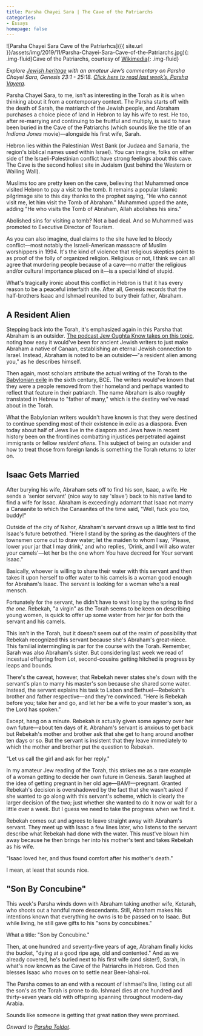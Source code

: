 ```yaml
---
title: Parsha Chayei Sara | The Cave of the Patriarchs
categories:
- Essays
homepage: false
---
```


![Parsha Chayei Sara Cave of the Patriarhcs]({{ site.url }}/assets/img/2019/11/Parsha-Chayei-Sara-Cave-of-the-Patriarchs.jpg){: .img-fluid}Cave of the Patriarchs, courtesy of [Wikimedia](https://commons.wikimedia.org/wiki/File:Hebron_Cave_of_the_Patriarchs.jpg){: .img-fluid}

_Explore [Jewish heritage](https://withoutapath.com/jewish-heritage/) with an amateur Jew’s commentary on Parsha Chayei Sara, Genesis 23:1 - 25:18. [Click here to read last week’s, Parsha Vayera](https://withoutapath.com/parsha-vayera/)._

Parsha Chayei Sara, to me, isn't as interesting in the Torah as it is when thinking about it from a contemporary context. The Parsha starts off with the death of Sarah, the matriarch of the Jewish people, and Abraham purchases a choice piece of land in Hebron to lay his wife to rest. He too, after re-marrying and continuing to be fruitful and multiply, is said to have been buried in the Cave of the Patriarchs (which sounds like the title of an _Indiana Jones_ movie)––alongside his first wife, Sarah.

Hebron lies within the Palestinian West Bank (or Judaea and Samaria, the region's biblical names used within Israel). You can imagine, folks on either side of the Israeli-Palestinian conflict have strong feelings about this cave. The Cave is the second holiest site in Judaism (just behind the Western or Wailing Wall). 

<!-- more -->

Muslims too are pretty keen on the cave, believing that Muhammed once visited Hebron to pay a visit to the tomb. It remains a popular Islamic pilgrimage site to this day thanks to the prophet saying, "He who cannot visit me, let him visit the Tomb of Abraham." Muhammed upped the ante, adding "He who visits the Tomb of Abraham, Allah abolishes his sins."

Abolished sins for visiting a tomb? Not a bad deal. And so Muhammed was promoted to Executive Director of Tourism.

As you can also imagine, dual claims to the site have led to bloody conflict––most notably the Israeli-American massacre of Muslim worshippers in 1994. It's the kind of violence that religious skeptics point to as proof of the folly of organized religion. Religious or not, I think we can all agree that murdering people because of a cave––no matter the religious and/or cultural importance placed on it––is a special kind of stupid.

What's tragically ironic about this conflict in Hebron is that it has every reason to be a peaceful interfaith site. After all, Genesis records that the half-brothers Isaac and Ishmael reunited to bury their father, Abraham. 

## A Resident Alien

Stepping back into the Torah, it's emphasized again in this Parsha that Abraham is an outsider. [The podcast Jew Oughta Know takes on this topic](https://jewoughtaknow.com/s01e14-the-death-of-sarah-and-abraham), noting how easy it would've been for ancient Jewish writers to just make Abraham a native of Canaan, establishing an eternal Jewish connection to Israel. Instead, Abraham is noted to be an outsider––"a resident alien among you," as he describes himself.

Then again, most scholars attribute the actual writing of the Torah to the [Babylonian exile](https://www.myjewishlearning.com/article/babylonian-exile/) in the sixth century, BCE. The writers would've known that they were a people removed from their homeland and perhaps wanted to reflect that feature in their patriarch. The name Abraham is also roughly translated in Hebrew to "father of many," which is the destiny we've read about in the Torah.

What the Babylonian writers wouldn't have known is that they were destined to continue spending most of their existence in exile as a diaspora. Even today about half of Jews live in the diaspora and Jews have in recent history been on the frontlines combatting injustices perpetrated against immigrants or fellow _resident aliens_. This subject of being an outsider and how to treat those from foreign lands is something the Torah returns to later on.

## Isaac Gets Married

After burying his wife, Abraham sets off to find his son, Isaac, a wife. He sends a 'senior servant' (nice way to say 'slave') back to his native land to find a wife for Issac. Abraham is exceedingly adamant that Isaac not marry a Canaanite to which the Canaanites of the time said, "Well, fuck you too, buddy!"

Outside of the city of Nahor, Abraham's servant draws up a little test to find Isaac's future betrothed. "Here I stand by the spring as the daughters of the townsmen come out to draw water; let the maiden to whom I say, 'Please, lower your jar that I may drink,' and who replies, 'Drink, and I will also water your camels'––let her be the one whom You have decreed for Your servant Isaac."

Basically, whoever is willing to share their water with this servant and then takes it upon herself to offer water to his camels is a woman good enough for Abraham's Isaac. The servant is looking for a woman who's a real mensch.

Fortunately for the servant, he didn't have to wait long by the spring to find _the one_. Rebekah, "a virgin" as the Torah seems to be keen on describing young women, is quick to offer up some water from her jar for both the servant and his camels.

This isn't in the Torah, but it doesn't seem out of the realm of possibility that Rebekah recognized this servant because she's Abraham's great-niece. This familial intermingling is par for the course with the Torah. Remember, Sarah was also Abraham's sister. But considering last week we read of incestual offspring from Lot, second-cousins getting hitched is progress by leaps and bounds.

There's the caveat, however, that Rebekah never states she's down with the servant's plan to marry his master's son because she shared some water.  Instead, the servant explains his task to Laban and Bethuel––Rebekah's brother and father respective––and they're convinced. "Here is Rebekah before you; take her and go, and let her be a wife to your master's son, as the Lord has spoken."

Except, hang on a minute. Rebekah _is_ actually given some agency over her own future––about ten days of it. Abraham's servant is anxious to get back but Rebekah's mother and brother ask that she get to hang around another ten days or so. But the servant is insistent that they leave immediately to which the mother and brother put the question to Rebekah.

"Let us call the girl and ask for her reply."

In my amateur Jew reading of the Torah, this strikes me as a rare example of a woman getting to decide her own future in Genesis. Sarah laughed at the idea of getting pregnant in her old age––BAM!––pregnant. Granted Rebekah's decision is overshadowed by the fact that she wasn't asked if she wanted to go along with this servant's scheme, which is clearly the larger decision of the two; just whether she wanted to do it now or wait for a little over a week. But I guess we need to take the progress when we find it.

Rebekah comes out and agrees to leave straight away with Abraham's servant. They meet up with Isaac a few lines later, who listens to the servant describe what Rebekah had done with the water. This must've blown him away because he then brings her into his mother's tent and takes Rebekah as his wife.

"Isaac loved her, and thus found comfort after his mother's death."

I mean, at least that sounds nice.

## "Son By Concubine"

This week's Parsha winds down with Abraham taking another wife, Keturah, who shoots out a handful more descendants. Still, Abraham makes his intentions known that everything he owns is to be passed on to Isaac. But while living, he still gave gifts to his "sons by concubines."

What a title: "Son by Concubine."

Then, at one hundred and seventy-five years of age, Abraham finally kicks the bucket, "dying at a good ripe age, old and contented." And as we already covered, he's buried next to his first wife (and sister!), Sarah, in what's now known as the Cave of the Patriarchs in Hebron. God then blesses Isaac who moves on to settle near Beer-lahai-roi.

The Parsha comes to an end with a recount of Ishmael's line, listing out all the son's as the Torah is prone to do. Ishmael dies at one hundred and thirty-seven years old with offspring spanning throughout modern-day Arabia.

Sounds like someone is getting that great nation they were promised.

_Onward to [Parsha Toldot](https://withoutapath.com/parsha-toldot/)_.


